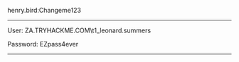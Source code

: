 henry.bird:Changeme123

---

User: ZA.TRYHACKME.COM\t1_leonard.summers

Password: EZpass4ever

---

